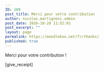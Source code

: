 ```yaml
---
ID: 189
post_title: Merci pour votre contribution
author: nicolas.martignoni.admin
post_date: 2016-10-28 11:52:01
post_excerpt: ""
layout: page
permalink: https://moodlebox.net/fr/thanks/
published: true
---
```

Merci pour votre contribution !

[give_receipt]